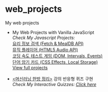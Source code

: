 # web_projects
My web projects

<ul>
<li>
My Web Projects with Vanilla JavaScript<br>
  <i>Check My Javascript Projects:  </i></li>
        <a href="https://philgineer.github.io/web_projects/vanilla_javascript_projects/08.%20Meal%20Finder%20(Fetch%20%26%20MealDB%20API)">요리 정보 검색 (Fetch & MealDB API)</a><br/>
        <a href="https://philgineer.github.io/web_projects/vanilla_javascript_projects/10.%20Music%20Player%20(HTML5%20Audio%20API)">뮤직 플레이어 (HTML5 Audio API)</a><br/>
        <a href="https://philgineer.github.io/web_projects/vanilla_javascript_projects/12.%20Typing%20Game%20(DOM%2C%20Intervals%2C%20Events)">코딩 속도 테스트 게임 (DOM, Intervals, Events)</a><br/>
        <a href="https://philgineer.github.io/web_projects/vanilla_javascript_projects/14.%20Memory%20Cards%20(CSS%20Effects%2C%20Local%20Storage)">단어 암기 카드 (CSS Effects, Local Storage)</a><br/>
  <a href='https://philgineer.github.io/web_projects/vanilla_javascript_projects'>View full projects</a><br/><br/>

<li><a href='https://www.philgineer.com/p/blog-page.html'><머신러닝 한방 정리></a> 강의 반응형 퀴즈 구현<br>
  <i>Check My Interactive Quizzes: <a href='https://philgineer.github.io/web_projects/'>Click here</a> </i></li>
